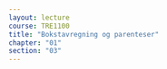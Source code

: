 ```yaml
---
layout: lecture
course: TRE1100
title: "Bokstavregning og parenteser"
chapter: "01"
section: "03"
---
```

